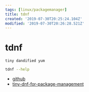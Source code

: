 ```yaml
---
tags: [linux/packagemanager]
title: tdnf
created: '2019-07-30T20:25:24.104Z'
modified: '2019-07-30T20:26:28.521Z'
---
```


# tdnf

`tiny dandified yum`

```sh
tdnf --help
```
- [github](https://github.com/vmware/tdnf)
- [tiny-dnf-for-package-management](https://github.com/vmware/photon/blob/master/docs/photon-admin-guide.md#tiny-dnf-for-package-management)


